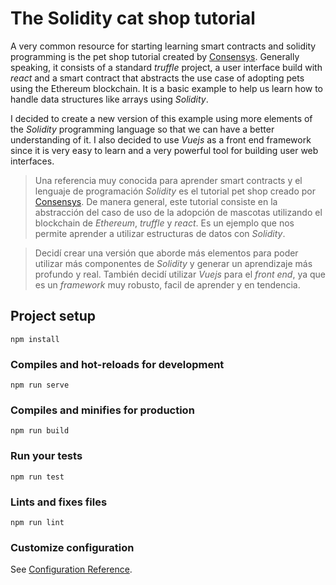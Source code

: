 # The Solidity cat shop tutorial

A very common resource for starting learning smart contracts and solidity programming is the pet shop tutorial created by [Consensys](Consensys). Generally speaking, it consists of a standard _truffle_ project, a user interface build with _react_ and a smart contract that abstracts the use case of adopting pets using the Ethereum blockchain. It is a basic example to help us learn how to handle data structures like arrays using _Solidity_.

I decided to create a new version of this example using more elements of the _Solidity_ programming language so that we can have a better understanding of it. I also decided to use _Vuejs_ as a front end framework since it is very easy to learn and a very powerful tool for building user web interfaces. 

> Una referencia muy conocida para aprender smart contracts y el lenguaje de programación _Solidity_ es el tutorial pet shop creado por [Consensys](Conensys). De manera general, este tutorial consiste en la abstracción del caso de uso de la adopción de mascotas utilizando el blockchain de _Ethereum_, _truffle_ y _react_. Es un ejemplo que nos permite aprender a utilizar estructuras de datos con _Solidity_.

> Decidí crear una versión que aborde más elementos para poder utilizar más componentes de _Solidity_ y generar un aprendizaje más profundo y real. También decidí utilizar _Vuejs_ para el _front end_, ya que es un _framework_ muy robusto, facil de aprender y en tendencia.


## Project setup
```
npm install
```

### Compiles and hot-reloads for development
```
npm run serve
```

### Compiles and minifies for production
```
npm run build
```

### Run your tests
```
npm run test
```

### Lints and fixes files
```
npm run lint
```

### Customize configuration
See [Configuration Reference](https://cli.vuejs.org/config/).
